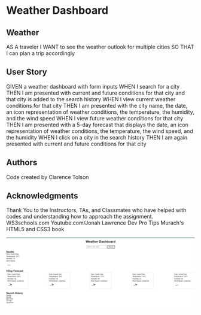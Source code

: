 # Weather Dashboard

## Weather
AS A traveler
I WANT to see the weather outlook for multiple cities
SO THAT I can plan a trip accordingly


## User Story
GIVEN a weather dashboard with form inputs
WHEN I search for a city
THEN I am presented with current and future conditions for that city and that city is added to the search history
WHEN I view current weather conditions for that city
THEN I am presented with the city name, the date, an icon representation of weather conditions, the temperature, the humidity, and the wind speed
WHEN I view future weather conditions for that city
THEN I am presented with a 5-day forecast that displays the date, an icon representation of weather conditions, the temperature, the wind speed, and the humidity
WHEN I click on a city in the search history
THEN I am again presented with current and future conditions for that city


## Authors
Code created by Clarence Tolson

## Acknowledgments
Thank You to the Instructors, TAs, and Classmates who have helped with codes and understanding how to approach the assignment.
WS3schools.com
Youtube.com/Jonah Lawrence Dev Pro Tips
Murach's HTML5 and CSS3 book 

 ![SS](./assets/SS.jpg)